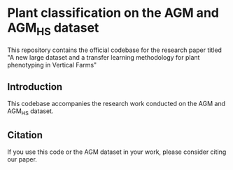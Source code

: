 # Plant classification on the AGM and AGM<sub>HS</sub> dataset

This repository contains the official codebase for the research paper titled "A new large dataset and a transfer learning methodology for plant phenotyping in Vertical Farms" 
## Introduction

This codebase accompanies the research work conducted on the AGM and AGM<sub>HS</sub> dataset.

## Citation

If you use this code or the AGM dataset in your work, please consider citing our paper.
